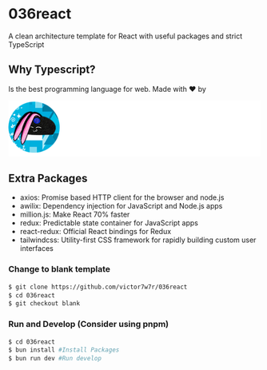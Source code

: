 # 036react

A clean architecture template for React with useful packages and strict TypeScript

## Why Typescript?

Is the best programming language for web. Made with ❤️ by

![Alt text](brandwhite.png?raw=true 'Title')

## Extra Packages

- axios: Promise based HTTP client for the browser and node.js
- awilix: Dependency injection for JavaScript and Node.js apps
- million.js: Make React 70% faster
- redux: Predictable state container for JavaScript apps
- react-redux: Official React bindings for Redux
- tailwindcss: Utility-first CSS framework for rapidly building custom user interfaces

### Change to blank template

```bash
$ git clone https://github.com/victor7w7r/036react
$ cd 036react
$ git checkout blank
```

### Run and Develop (Consider using pnpm)

```bash
$ cd 036react
$ bun install #Install Packages
$ bun run dev #Run develop
```

